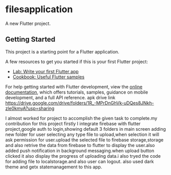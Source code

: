 # filesapplication

A new Flutter project.

## Getting Started

This project is a starting point for a Flutter application.

A few resources to get you started if this is your first Flutter project:

- [Lab: Write your first Flutter app](https://docs.flutter.dev/get-started/codelab)
- [Cookbook: Useful Flutter samples](https://docs.flutter.dev/cookbook)

For help getting started with Flutter development, view the
[online documentation](https://docs.flutter.dev/), which offers tutorials,
samples, guidance on mobile development, and a full API reference.
apk drive link
https://drive.google.com/drive/folders/1R_-MPrDnGhVk-uDQes8JNkh-zle0kmyA?usp=sharing

I almost worked for project to accomplish the given task to complete.my contribution for this project firstly I integrate firebase with flutter project,google auth to login,showing default 3 folders in main screen adding new folder for user selecting any type file to upload,when selection it will ask permission for user.upload the selected file to firebase storage,storage and also retrive the data from firebase to flutter to display the user.also added push notification in background messaging.when upload button clicked it also display the progress of uploading data.i also tryed the code for adding file to localstorage.and also user can logout. also used dark theme and getx statemanagement to this app.